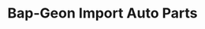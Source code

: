 ---
title: "Bap-Geon Import Auto Parts"
url: /houston/bap-geon-import-auto-parts/
shop: Autoteile
---